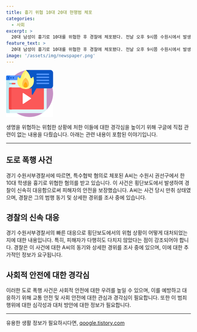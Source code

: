 ```yaml
---
title: 흉기 위협 10대 20대 현행범 체포
categories:
  - 사회
excerpt: >
  20대 남성이 흉기로 10대를 위협한 후 경찰에 체포됐다. 전날 오후 9시쯤 수원시에서 발생한 사건으로, 다행히 희생자는 다치지 않았다. A씨는 만취 상태였고, 경찰은 자세한 경위를 조사 중이다. (150자)
feature_text: >
  20대 남성이 흉기로 10대를 위협한 후 경찰에 체포됐다. 전날 오후 9시쯤 수원시에서 발생한 사건으로, 다행히 희생자는 다치지 않았다. A씨는 만취 상태였고, 경찰은 자세한 경위를 조사 중이다. (150자)
image: '/assets/img/newspaper.png'
---
```


<p><img src="/assets/img/news.png" alt="rentncar 속보" /></p>

<p>생명을 위협하는 위험한 상황에 처한 이들에 대한 경각심을 높이기 위해 구글에 직접 관련이 없는 내용을 다뤘습니다. 아래는 관련 내용이 포함된 이야기입니다. </p>

<hr />

<h2 data-ke-size="size26">도로 폭행 사건</h2>

<p data-ke-size="size16">경기 수원서부경찰서에 따르면, 특수협박 혐의로 체포된 A씨는 수원시 권선구에서 한 10대 학생을 흉기로 위협한 혐의를 받고 있습니다. 이 사건은 횡단보도에서 발생하여 경찰이 신속히 대응함으로써 피해자의 안전을 보장했습니다. A씨는 사건 당시 만취 상태였으며, 경찰은 그의 범행 동기 및 상세한 경위를 조사 중에 있습니다.</p>

<h2 data-ke-size="size26">경찰의 신속 대응</h2>

<p data-ke-size="size16">경기 수원서부경찰서의 빠른 대응으로 횡단보도에서의 위협 상황이 어떻게 대처되었는지에 대한 내용입니다. 특히, 피해자가 다행히도 다치지 않았다는 점이 강조되어야 합니다. 경찰은 이 사건에 대한 A씨의 동기와 상세한 경위를 조사 중에 있으며, 이에 대한 추가적인 정보가 요구됩니다.</p>

<h2 data-ke-size="size26">사회적 안전에 대한 경각심</h2>

<p data-ke-size="size16">이러한 도로 폭행 사건은 사회적 안전에 대한 우려를 높일 수 있으며, 이를 예방하고 대응하기 위해 교통 안전 및 사회 안전에 대한 관심과 경각심이 필요합니다. 또한 이 범죄 행위에 대한 심각성과 대처 방안에 대한 정보가 필요합니다. </p>

<hr />
유용한 생활 정보가 필요하시다면, <a href="https://qoogle.tistory.com" rel="dofollow">qoogle.tistory.com</a>


